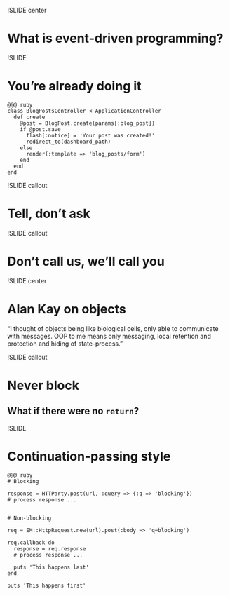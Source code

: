 !SLIDE center
# What is event-driven programming?


!SLIDE
# You’re already doing it

    @@@ ruby
    class BlogPostsController < ApplicationController
      def create
        @post = BlogPost.create(params[:blog_post])
        if @post.save
          flash[:notice] = 'Your post was created!'
          redirect_to(dashboard_path)
        else
          render(:template => 'blog_posts/form')
        end
      end
    end


!SLIDE callout
# Tell, don’t ask


!SLIDE callout
# Don’t call us, we’ll call you


!SLIDE center
# Alan Kay on objects

“I thought of objects being like biological cells, only able to
communicate with messages. OOP to me means only messaging, local
retention and protection and hiding of state-process.”


!SLIDE callout
# Never block
## What if there were no `return`?


!SLIDE
# Continuation-passing style

    @@@ ruby
    # Blocking
    
    response = HTTParty.post(url, :query => {:q => 'blocking'})
    # process response ...
    
    
    # Non-blocking
    
    req = EM::HttpRequest.new(url).post(:body => 'q=blocking')
    
    req.callback do
      response = req.response
      # process response ...
      
      puts 'This happens last'
    end
    
    puts 'This happens first'

